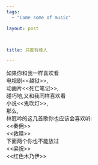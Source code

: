 ```yaml
--- 
tags: 
  - "Come some of music"

layout: post



title: 只度有缘人

---
```

<div id="msgcns!5F971C000415D85F!526" class="bvMsg"><div>
<div>如果你和我一样喜欢看</div>
<div>电视剧<<越狱>>,</div>
<div>动画片<<死亡笔记>>,</div>
<div>碰巧地,又和我同样喜欢看</div>
<div>小说<<鬼吹灯>>,</div>
<div>那么,</div>
<div>林冠吟的这几首歌你也应该会喜欢听:</div>
<div><<秦佣>></div>
<div><<救赎>></div>
<div>下面两个你也不能放过</div>
<div><<梁祝>></div>
<div><<红色木乃伊>></div>
</div></div>
